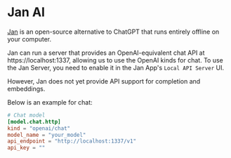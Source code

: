 # Jan AI

[Jan](https://jan.ai/) is an open-source alternative to ChatGPT that runs entirely offline on your computer.

Jan can run a server that provides an OpenAI-equivalent chat API at https://localhost:1337,
allowing us to use the OpenAI kinds for chat.
To use the Jan Server, you need to enable it in the Jan App's `Local API Server` UI.

However, Jan does not yet provide API support for completion and embeddings.

Below is an example for chat:

```toml title="~/.tabby/config.toml"
# Chat model
[model.chat.http]
kind = "openai/chat"
model_name = "your_model"
api_endpoint = "http://localhost:1337/v1"
api_key = ""
```